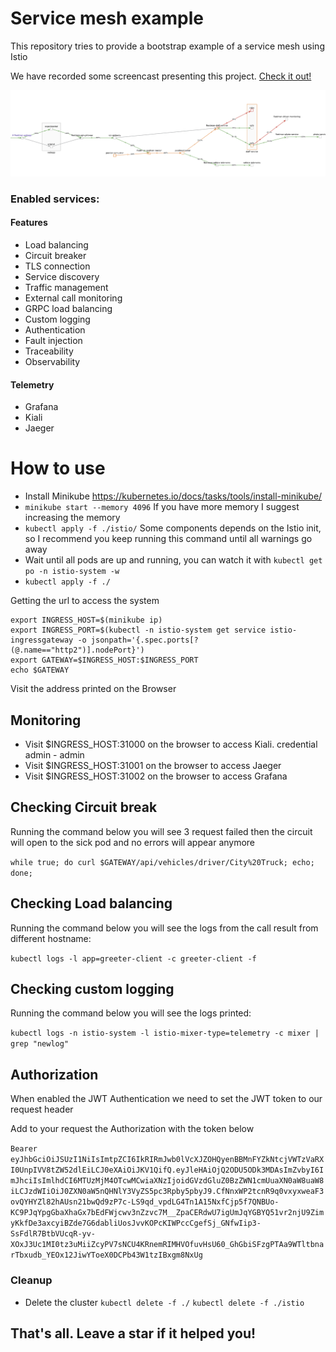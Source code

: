 # Service mesh example

This repository tries to provide a bootstrap example of a service mesh using Istio

We have recorded some screencast presenting this project. [Check it out!](https://medium.com/@alexsandrosouza/programming-microservices-communication-with-istio-screencast-b78cce9211df)

![Alt text](mesh-arch.png?raw=true "microservices architecture")

### Enabled services:
#### Features
- Load balancing
- Circuit breaker
- TLS connection
- Service discovery
- Traffic management 
- External call monitoring
- GRPC load balancing
- Custom logging 
- Authentication
- Fault injection
- Traceability 
- Observability 

#### Telemetry 
- Grafana
- Kiali
- Jaeger 


# How to use
* Install Minikube  https://kubernetes.io/docs/tasks/tools/install-minikube/
* `minikube start --memory 4096` If you have more memory I suggest increasing the memory
* `kubectl apply -f ./istio/` Some components depends on the Istio init, so I recommend you keep running this command until all warnings go away
* Wait until all pods are up and running, you can watch it with `kubectl get po -n istio-system -w`
* `kubectl apply -f ./`


Getting the url to access the system
```
export INGRESS_HOST=$(minikube ip)
export INGRESS_PORT=$(kubectl -n istio-system get service istio-ingressgateway -o jsonpath='{.spec.ports[?(@.name=="http2")].nodePort}')
export GATEWAY=$INGRESS_HOST:$INGRESS_PORT
echo $GATEWAY
```

Visit the address printed on the Browser
 
## Monitoring

* Visit $INGRESS_HOST:31000 on the browser to access Kiali. credential admin - admin
* Visit $INGRESS_HOST:31001 on the browser to access Jaeger
* Visit $INGRESS_HOST:31002 on the browser to access Grafana

## Checking Circuit break
Running the command below you will see 3 request failed 
then the circuit will  open to the sick pod and no errors will appear anymore

`while true; do curl $GATEWAY/api/vehicles/driver/City%20Truck; echo; done;`

## Checking Load balancing
Running the command below you will see the logs from the call result from different hostname:

`kubectl logs -l app=greeter-client -c greeter-client -f`

## Checking custom logging 
Running the command below you will see the logs printed:

``kubectl logs -n istio-system -l istio-mixer-type=telemetry -c mixer | grep "newlog" ``


## Authorization 
When enabled the JWT Authentication we need to set the JWT token to our request header

Add to your request the Authorization with the token below
 
``Bearer eyJhbGciOiJSUzI1NiIsImtpZCI6IkRIRmJwb0lVcXJZOHQyenBBMnFYZkNtcjVWTzVaRXI0UnpIVV8tZW52dlEiLCJ0eXAiOiJKV1QifQ.eyJleHAiOjQ2ODU5ODk3MDAsImZvbyI6ImJhciIsImlhdCI6MTUzMjM4OTcwMCwiaXNzIjoidGVzdGluZ0BzZWN1cmUuaXN0aW8uaW8iLCJzdWIiOiJ0ZXN0aW5nQHNlY3VyZS5pc3Rpby5pbyJ9.CfNnxWP2tcnR9q0vxyxweaF3ovQYHYZl82hAUsn21bwQd9zP7c-LS9qd_vpdLG4Tn1A15NxfCjp5f7QNBUo-KC9PJqYpgGbaXhaGx7bEdFWjcwv3nZzvc7M__ZpaCERdwU7igUmJqYGBYQ51vr2njU9ZimyKkfDe3axcyiBZde7G6dabliUosJvvKOPcKIWPccCgefSj_GNfwIip3-SsFdlR7BtbVUcqR-yv-XOxJ3Uc1MI0tz3uMiiZcyPV7sNCU4KRnemRIMHVOfuvHsU60_GhGbiSFzgPTAa9WTltbnarTbxudb_YEOx12JiwYToeX0DCPb43W1tzIBxgm8NxUg``

### Cleanup

* Delete the cluster
``kubectl delete -f ./``
``kubectl delete -f ./istio``

## That's all. Leave a star if it helped you!
 
